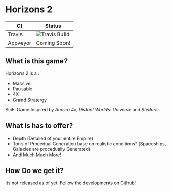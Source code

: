 # Horizons 2
| CI | Status |
| --- | --- |
| Travis | ![Travis Build](https://travis-ci.org/Joshwoo70/Horizons-2.svg?branch=master) |
|Appveyor | Coming Soon! |

## What is this game?
Horizons 2 is a :
- Massive
- Pausable
- 4X
- Grand Stratergy

SciFi Game Inspired by *Aurora 4x*, *Distant Worlds: Universe* and *Stellaris*.

## What is has to offer?
- Depth (Detailed of your entire Empire)
- Tons of Procedual Generation base on realistic conditions* (Spaceships, Galaxies are procedually Generated)
- And Much Much More!
## How Do we get it?
Its not released as of yet. Follow the developments on Github!
